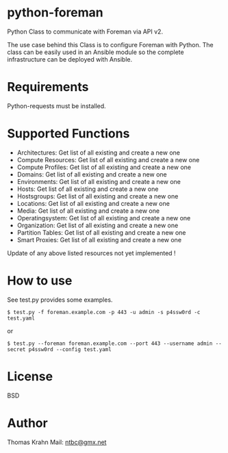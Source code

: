 # python-foreman
Python Class to communicate with Foreman via API v2.

The use case behind this Class is to configure Foreman with Python. The class can be easily used in an Ansible module
so the complete infrastructure can be deployed with Ansible.

# Requirements
Python-requests must be installed.

# Supported Functions
- Architectures: Get list of all existing and create a new one
- Compute Resources: Get list of all existing and create a new one
- Compute Profiles: Get list of all existing and create a new one
- Domains: Get list of all existing and create a new one
- Environments: Get list of all existing and create a new one
- Hosts: Get list of all existing and create a new one
- Hostsgroups: Get list of all existing and create a new one
- Locations: Get list of all existing and create a new one
- Media: Get list of all existing and create a new one
- Operatingsystem: Get list of all existing and create a new one
- Organization: Get list of all existing and create a new one
- Partition Tables: Get list of all existing and create a new one
- Smart Proxies: Get list of all existing and create a new one

Update of any above listed resources not yet implemented !

# How to use
See test.py provides some examples.

```
$ test.py -f foreman.example.com -p 443 -u admin -s p4ssw0rd -c test.yaml
```
or
```
$ test.py --foreman foreman.example.com --port 443 --username admin --secret p4ssw0rd --config test.yaml
```
# License

BSD

# Author
Thomas Krahn
Mail: ntbc@gmx.net
